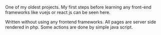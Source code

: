 One of my oldest projects. My first steps before learning any front-end frameworks like vuejs or react js can be seen here.

Written without using any frontend frameworks. All pages are server side rendered in php. Some actions are done by simple java script.
